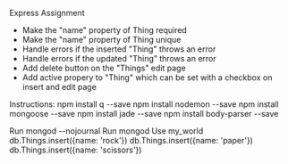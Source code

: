 Express Assignment
- Make the "name" property of Thing required
- Make the "name" property of Thing unique
- Handle errors if the inserted "Thing" throws an error
- Handle errors if the updated "Thing" throws an error
- Add delete button on the "Things" edit page
- Add active propery to "Thing" which can be set with a checkbox on insert and edit page


Instructions:
npm install q --save
npm install nodemon --save
npm install mongoose --save
npm install jade --save
npm install body-parser --save


Run mongod --nojournal
Run mongod
Use my_world
db.Things.insert({name: 'rock'})
db.Things.insert({name: 'paper'})
db.Things.insert({name: 'scissors'})
